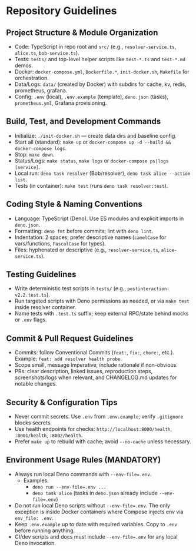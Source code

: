 # Repository Guidelines

## Project Structure & Module Organization

- Code: TypeScript in repo root and `src/` (e.g., `resolver-service.ts`,
  `alice.ts`, `bob-service.ts`).
- Tests: `tests/` and top-level helper scripts like `test-*.ts` and `test-*.md`
  demos.
- Docker: `docker-compose.yml`, `Dockerfile.*`, `init-docker.sh`, `Makefile` for
  orchestration.
- Data/Logs: `data/` (created by Docker) with subdirs for cache, kv, redis,
  prometheus, grafana.
- Config: `.env` (local), `.env.example` (template), `deno.json` (tasks),
  `prometheus.yml`, Grafana provisioning.

## Build, Test, and Development Commands

- Initialize: `./init-docker.sh` — create data dirs and baseline config.
- Start all (standard): `make up` or
  `docker-compose up -d --build && docker-compose logs`.
- Stop: `make down`.
- Status/Logs: `make status`, `make logs` or `docker-compose ps|logs [service]`.
- Local run: `deno task resolver` (Bob/resolver),
  `deno task alice --action list`.
- Tests (in container): `make test` (runs `deno task resolver:test`).

## Coding Style & Naming Conventions

- Language: TypeScript (Deno). Use ES modules and explicit imports in
  `deno.json`.
- Formatting: `deno fmt` before commits; lint with `deno lint`.
- Indentation: 2 spaces; prefer descriptive names (`camelCase` for
  vars/functions, `PascalCase` for types).
- Files: hyphenated or descriptive (e.g., `resolver-service.ts`,
  `alice-service.ts`).

## Testing Guidelines

- Write deterministic test scripts in `tests/` (e.g.,
  `postinteraction-v2.2.test.ts`).
- Run targeted scripts with Deno permissions as needed, or via `make test`
  inside resolver container.
- Name tests with `.test.ts` suffix; keep external RPC/state behind mocks or
  `.env` flags.

## Commit & Pull Request Guidelines

- Commits: follow Conventional Commits (`feat:`, `fix:`, `chore:`, etc.).
  Example: `feat: add resolver health probe`.
- Scope small, message imperative, include rationale if non-obvious.
- PRs: clear description, linked issues, reproduction steps, screenshots/logs
  when relevant, and CHANGELOG.md updates for notable changes.

## Security & Configuration Tips

- Never commit secrets. Use `.env` from `.env.example`; verify `.gitignore`
  blocks secrets.
- Use health endpoints for checks: `http://localhost:8000/health`,
  `:8001/health`, `:8002/health`.
- Prefer `make up` to rebuild with cache; avoid `--no-cache` unless necessary.

## Environment Usage Rules (MANDATORY)

- Always run local Deno commands with `--env-file=.env`.
  - Examples:
    - `deno run --env-file=.env ...`
    - `deno task alice` (tasks in `deno.json` already include `--env-file=.env`)
- Do not run local Deno scripts without `--env-file=.env`. The only exception is
  inside Docker containers where Compose injects env via `env_file: .env`.
- Keep `.env.example` up to date with required variables. Copy to `.env` before
  running anything.
- CI/dev scripts and docs must include `--env-file=.env` for any local Deno
  invocation.
